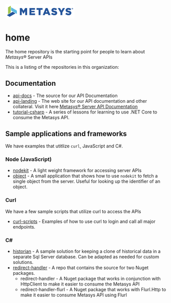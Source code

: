 <img src="images/metasys-logo.png" alt="Metasys® Logo" width="216" />

# home

The home repository is the starting point for people to learn about *Metasys*® Server APIs

This is a listing of the repositories in this organization:

## Documentation

* [api-docs](https://github.com/metasys-server/api-docs) - The source for our API Documentation
* [api-landing](https://github.com/metasys-server/api-landing) - The web site for our API documentation and other collateral. Visit it here [Metasys® Server API Documentation](https://metasys-server.github.io/api-landing)
* [tutorial-csharp](https://github.com/metasys-server/tutorial-csharp) - A series of lessons for learning to use .NET Core to consume the Metasys API.

## Sample applications and frameworks

We have examples that utitlize `curl`, JavaScript and C#.

### Node (JavaScript)

* [nodekit](https://github.com/metasys-server/nodekit) - A light weight framework for accessing server APIs
* [object](https://github.com/metasys-server/objectjs) - A small application that shows how to use `nodekit` to fetch a single object from the server. Useful for looking up the identifier of an object.

### Curl

We have a few sample scripts that utilize curl to access the APIs

* [curl-scripts](https://github.com/metasys-server/curl-scripts) - Examples of how to use curl to login and call all major endpoints.

### C#

* [historian](https://github.com/metasys-server/historian) - A sample solution for keeping a clone of historical data in a separate Sql Server database. Can be adapted as needed for custom solutions. 
* [redirect-handler](https://github.com/metasys-server/redirect-handler) - A repo that contains the source for two Nuget packages.
    * redirect-handler - A Nuget package that works in conjunction with HttpClient to make it easier to consume the Metasys API
    * redirect-handler-flurl - A Nuget package that works with Flurl.Http to make it easier to consume Metasys API using Flurl
